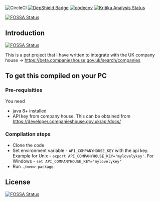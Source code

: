 ![CircleCI](https://img.shields.io/circleci/build/github/parj/companyhouselookup) [![DepShield Badge](https://depshield.sonatype.org/badges/parj/companyhouselookup/depshield.svg)](https://depshield.github.io) [![codecov](https://codecov.io/gh/parj/companyhouselookup/branch/master/graph/badge.svg)](https://codecov.io/gh/parj/companyhouselookup) [![Kritika Analysis Status](https://kritika.io/users/parj/repos/6543672415945162/heads/master/status.svg)](https://kritika.io/users/parj/repos/6543672415945162/heads/master/)

[![FOSSA Status](https://app.fossa.com/api/projects/git%2Bgithub.com%2Fparj%2Fcompanyhouselookup.svg?type=large)](https://app.fossa.com/projects/git%2Bgithub.com%2Fparj%2Fcompanyhouselookup?ref=badge_large)

## Introduction
[![FOSSA Status](https://app.fossa.io/api/projects/git%2Bgithub.com%2Fparj%2Fcompanyhouselookup.svg?type=shield)](https://app.fossa.io/projects/git%2Bgithub.com%2Fparj%2Fcompanyhouselookup?ref=badge_shield)


This is a pet project that I have written to integrate with the UK company house -> https://beta.companieshouse.gov.uk/search/companies

## To get this compiled on your PC

### Pre-requisities

You need 

* java 8+ installed 
* API key from company house. This can be obtained from https://developer.companieshouse.gov.uk/api/docs/

### Compilation steps

 * Clone the code
 * Set environment variable - `API_COMPANYHOUSE_KEY` with the api key. Example for Unix - `export API_COMPANYHOUSE_KEY='mylovelykey'`. For Windows - `set API_COMPANYHOUSE_KEY="mylovelykey"`
 * Run `./mvnw package`. 



## License
[![FOSSA Status](https://app.fossa.io/api/projects/git%2Bgithub.com%2Fparj%2Fcompanyhouselookup.svg?type=large)](https://app.fossa.io/projects/git%2Bgithub.com%2Fparj%2Fcompanyhouselookup?ref=badge_large)